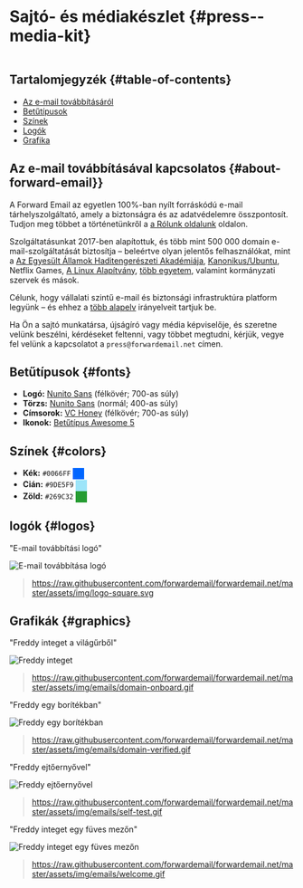 # Sajtó- és médiakészlet {#press--media-kit}

<img loading="lusta" src="/img/articles/press.webp" alt="" class="lekerekített-lg" />

## Tartalomjegyzék {#table-of-contents}

* [Az e-mail továbbításáról](#about-forward-email)
* [Betűtípusok](#fonts)
* [Színek](#colors)
* [Logók](#logos)
* [Grafika](#graphics)

## Az e-mail továbbításával kapcsolatos {#about-forward-email}}

A Forward Email az egyetlen 100%-ban nyílt forráskódú e-mail tárhelyszolgáltató, amely a biztonságra és az adatvédelemre összpontosít. Tudjon meg többet a történetünkről a [a Rólunk oldalunk](/about) oldalon.

Szolgáltatásunkat 2017-ben alapítottuk, és több mint 500 000 domain e-mail-szolgáltatását biztosítja – beleértve olyan jelentős felhasználókat, mint a [Az Egyesült Államok Haditengerészeti Akadémiája](/blog/docs/federal-government-email-service-section-889-compliant), [Kanonikus/Ubuntu](/blog/docs/canonical-ubuntu-email-enterprise-case-study), Netflix Games, [A Linux Alapítvány](/blog/docs/linux-foundation-email-enterprise-case-study), [több egyetem](/blog/docs/alumni-email-forwarding-university-case-study), valamint kormányzati szervek és mások.

Célunk, hogy vállalati szintű e-mail és biztonsági infrastruktúra platform legyünk – és ehhez a [több alapelv](https://forwardemail.net/blog/docs/best-quantum-safe-encrypted-email-service#principles) irányelveit tartjuk be.

Ha Ön a sajtó munkatársa, újságíró vagy média képviselője, és szeretne velünk beszélni, kérdéseket feltenni, vagy többet megtudni, kérjük, vegye fel velünk a kapcsolatot a `press@forwardemail.net` címen.

## Betűtípusok {#fonts}

* **Logó:** [Nunito Sans](https://fonts.google.com/specimen/Nunito+Sans) (félkövér; 700-as súly)
* **Törzs:** [Nunito Sans](https://fonts.google.com/specimen/Nunito+Sans) (normál; 400-as súly)
* **Címsorok:** [VC Honey](https://verycoolstudio.com/typefaces/honey) (félkövér; 700-as súly)
* **Ikonok:** [Betűtípus Awesome 5](https://fontawesome.com/)

## Színek {#colors}

* **Kék:** `#0066FF` <span style="vertical-align:middle;display:inline-block;padding:10px;background:#0066FF;"></span>
* **Cián:** `#9DE5F9` <span style="vertical-align:middle;display:inline-block;padding:10px;background:#9DE5F9;"></span>
* **Zöld:** `#269C32` <span style="vertical-align:middle;display:inline-block;padding:10px;background:#269C32;"></span>

## logók {#logos}

"E-mail továbbítási logó"

![E-mail továbbítása logó](https://raw.githubusercontent.com/forwardemail/forwardemail.net/master/assets/img/logo-square.svg)

> <https://raw.githubusercontent.com/forwardemail/forwardemail.net/master/assets/img/logo-square.svg>

## Grafikák {#graphics}

"Freddy integet a világűrből"

![Freddy integet](https://raw.githubusercontent.com/forwardemail/forwardemail.net/master/assets/img/emails/domain-onboard.gif)

> <https://raw.githubusercontent.com/forwardemail/forwardemail.net/master/assets/img/emails/domain-onboard.gif>

"Freddy egy borítékban"

![Freddy egy borítékban](https://raw.githubusercontent.com/forwardemail/forwardemail.net/master/assets/img/emails/domain-verified.gif)

> <https://raw.githubusercontent.com/forwardemail/forwardemail.net/master/assets/img/emails/domain-verified.gif>

"Freddy ejtőernyővel"

![Freddy ejtőernyővel](https://raw.githubusercontent.com/forwardemail/forwardemail.net/master/assets/img/emails/self-test.gif)

> <https://raw.githubusercontent.com/forwardemail/forwardemail.net/master/assets/img/emails/self-test.gif>

"Freddy integet egy füves mezőn"

![Freddy integet egy füves mezőn](https://raw.githubusercontent.com/forwardemail/forwardemail.net/master/assets/img/emails/welcome.gif)

> <https://raw.githubusercontent.com/forwardemail/forwardemail.net/master/assets/img/emails/welcome.gif>